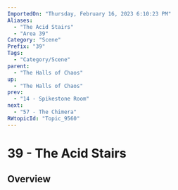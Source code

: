 ```yaml
---
ImportedOn: "Thursday, February 16, 2023 6:10:23 PM"
Aliases:
  - "The Acid Stairs"
  - "Area 39"
Category: "Scene"
Prefix: "39"
Tags:
  - "Category/Scene"
parent:
  - "The Halls of Chaos"
up:
  - "The Halls of Chaos"
prev:
  - "14 - Spikestone Room"
next:
  - "57 - The Chimera"
RWtopicId: "Topic_9560"
---
```

# 39 - The Acid Stairs
## Overview

